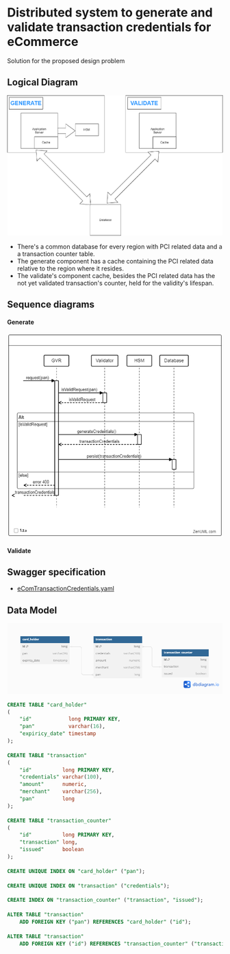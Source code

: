 # Distributed system to generate and validate transaction credentials for eCommerce

Solution for the proposed design problem

## Logical Diagram
![](doc/diagrams/LogicalDiagram.png)

- There's a common database for every region with PCI related data and a a transaction counter table.
- The generate component has a cache containing the PCI related data relative to the region where it resides.
- The validate's component cache, besides the PCI related data has the not yet validated transaction's counter, held for the validity's lifespan.

## Sequence diagrams
#### Generate
![SequenceDiagramGenerate.png](doc/diagrams/SequenceDiagramGenerate.png)
#### Validate

## Swagger specification
- [eComTransactionCredentials.yaml](doc/swagger/eComTransactionCredentials.yaml)

## Data Model
![](doc/diagrams/Datamodel.png)

```sql
CREATE TABLE "card_holder"
(
    "id"            long PRIMARY KEY,
    "pan"           varchar(16),
    "expiricy_date" timestamp
);

CREATE TABLE "transaction"
(
    "id"          long PRIMARY KEY,
    "credentials" varchar(100),
    "amount"      numeric,
    "merchant"    varchar(256),
    "pan"         long
);

CREATE TABLE "transaction_counter"
(
    "id"          long PRIMARY KEY,
    "transaction" long,
    "issued"      boolean
);

CREATE UNIQUE INDEX ON "card_holder" ("pan");

CREATE UNIQUE INDEX ON "transaction" ("credentials");

CREATE INDEX ON "transaction_counter" ("transaction", "issued");

ALTER TABLE "transaction"
    ADD FOREIGN KEY ("pan") REFERENCES "card_holder" ("id");

ALTER TABLE "transaction"
    ADD FOREIGN KEY ("id") REFERENCES "transaction_counter" ("transaction");
```

